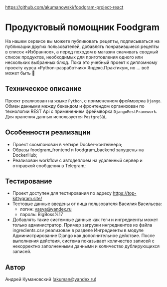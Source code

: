 https://github.com/akumanowski/foodgram-project-react

# Продуктовый помощник Foodgram

На нашем сервисе вы можете публиковать рецепты, подписываться на публикации других пользователей, добавлять понравившиеся рецепты в список «Избранное», а перед походом в магазин скачивать сводный список продуктов, необходимых для приготовления одного или нескольких выбранных блюд. 
Пока это учебный проект к дипломному проекту курса «Python-разработчик» Яндекс.Практикум, но ... всё может быть 🙂 

## Техническое описание

Проект реализован на языке `Python`, с применением фреймворка `Django`. Обмен данными между бекендом и фронтендом организован по технологии REST Api c применением фреймворка `DjangoRestFramework`.
Для хранения данных используется `PostgreSQL`. 

## Особенности реализации

- Проект скомпонован в четыре Docker-контейнера;
- Образы foodgram_frontend и foodgram_backend запушены на DockerHub;
- Реализован workflow c автодеплоем на удаленный сервер и отправкой сообщения в Telegram;

## Тестирование 
- Проект доступен для тестирования по адресу <https://top-kittygram.site/>
- Тестовые данные введены от лица пользователя Василия Васильева:
  - логин: vasya@yandex.ru
  - пароль: BigBoss%17
- Добавлять такие системные данные как теги и ингредиенты может только администратор. 
  Пример загрузки ингредиентов из файла ingredients.csv реализован в разделе Ингредиенты 
  в модуле Администрирование Django как дополнительное действие. После выполнения действия,
  система показывает количество записей с некорректно заполненными данными и количество дублирующихся записей.

## Автор

 Андрей Кумановский (akuman@yandex.ru)
